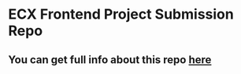 # ECX Frontend Project Submission Repo

## You can get full info about this repo [here](https://docs.google.com/document/d/15TBqvuYKW889iPHM-cwnblI_I-qqtXpkAJ66H1k36G8/edit)
